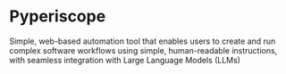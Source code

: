 # Pyperiscope
Simple, web-based automation tool that enables users to create and run complex software workflows using simple, human-readable instructions, with seamless integration with Large Language Models (LLMs)
